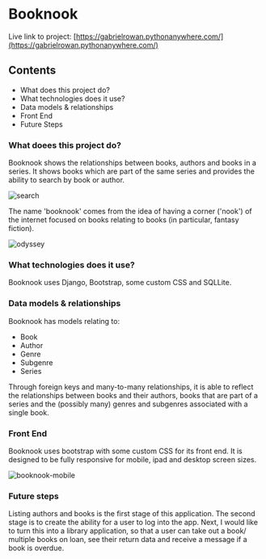 # Booknook

Live link to project: [https://gabrielrowan.pythonanywhere.com/](https://gabrielrowan.pythonanywhere.com/)

## Contents
- What does this project do?
- What technologies does it use?
- Data models & relationships
- Front End
- Future Steps

### What doees this project do?

Booknook shows the relationships between books, authors and books in a series. It shows books which are part of the same series and provides the ability to search by book or author.

![search](https://github.com/user-attachments/assets/80b71ed6-2c07-4b92-82f1-379521c7832e)

The name 'booknook' comes from the idea of having a corner ('nook') of the internet focused on books relating to books (in particular, fantasy fiction).

![odyssey](https://github.com/user-attachments/assets/70f3a454-4154-4103-9801-e6019a5d3c08)

### What technologies does it use?

Booknook uses Django, Bootstrap, some custom CSS and SQLLite. 

### Data models & relationships

Booknook has models relating to:
- Book
- Author
- Genre
- Subgenre
- Series

Through foreign keys and many-to-many relationships, it is able to reflect the relationships between books and their authors, books that are part of a series
and the (possibly many) genres and subgenres associated with a single book.

### Front End 

Booknook uses bootstrap with some custom CSS for its front end. It is designed to be fully responsive for mobile, ipad and desktop screen sizes.

![booknook-mobile](https://github.com/user-attachments/assets/2a30abc9-0a02-4e9d-8242-b129b16a560c)

### Future steps
Listing authors and books is the first stage of this application. The second stage is to create the ability for a user to log into the app. 
Next, I would like to turn this into a library application, so that a user can take out a book/ multiple books on loan, see their return data and receive a message if a book is overdue.
